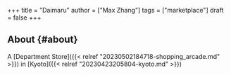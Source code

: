 +++
title = "Daimaru"
author = ["Max Zhang"]
tags = ["marketplace"]
draft = false
+++

## About {#about}

A [Department Store]({{< relref "20230502184718-shopping_arcade.md" >}}) in [Kyoto]({{< relref "20230423205804-kyoto.md" >}})
